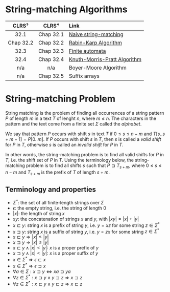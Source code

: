 # String-matching Algorithms

| **CLRS³** | **CLRS⁴** | **Link** |
|:---:|:---:|:---|
| 32.1 | Chap 32.1 | [Naive string-matching](https://github.com/pl3onasm/AADS/tree/main/algorithms/string-matching/naive-matching)
| Chap 32.2 | Chap 32.2 | [Rabin-Karp Algorithm](https://github.com/pl3onasm/AADS/tree/main/algorithms/string-matching/rabin-karp)
| 32.3 | Chap 32.3 | [Finite automata](https://github.com/pl3onasm/AADS/tree/main/algorithms/string-matching/finite-automata)
| 32.4 | Chap 32.4 | [Knuth-Morris-Pratt Algorithm](https://github.com/pl3onasm/AADS/tree/main/algorithms/string-matching/knuth-morris-pratt)
| n/a | n/a | Boyer-Moore Algorithm
| n/a | Chap 32.5 | Suffix arrays

# String-matching Problem

String matching is the problem of finding all occurrences of a string pattern $P$ of length $m$ in a text $T$ of lenght $n$, where $m \leq n$. The characters in the pattern and the text come from a finite set $\Sigma$ called the *alphabet*.

We say that pattern $P$ occurs with shift $s$ in text $T$ if $0 \leq s \leq n - m$ and $T[s..s + m -1] = P[0..m]$. If $P$ occurs with shift $s$ in $T$, then $s$ is called a *valid shift* for $P$ in $T$, otherwise $s$ is called an *invalid shift* for $P$ in $T$.

In other words, the string-matching problem is to find all valid shifts for $P$ in $T$, i.e. the shift set of $P$ in $T$. Using the terminology below, the string-matching problem is to find all shifts $s$ such that $P \sqsupset T_{s+m}$, where $0 \leq s \leq n - m$ and $T_{s + m}$ is the prefix of $T$ of length $s + m$.

## Terminology and properties

- $\Sigma^*$: the set of all finite-length strings over $\Sigma$
- $\epsilon$: the empty string, i.e. the string of length $0$
- $|x|$: the length of string $x$
- $xy$: the concatenation of strings $x$ and $y$, with $|xy| = |x| + |y|$
- $x \sqsubset y$: string $x$ is a prefix of string $y$, i.e. $y = xz$ for some string $z \in \Sigma^*$
- $x \sqsupset y$: string $x$ is a suffix of string $y$, i.e. $y = zx$ for some string $z \in \Sigma^*$
- $x \sqsubset y \Rightarrow |x| \leq |y|$
- $x \sqsupset y \Rightarrow |x| \leq |y|$
- $x \sqsubset y \land |x| < |y|$: $x$ is a proper prefix of $y$
- $x \sqsupset y \land |x| < |y|$: $x$ is a proper suffix of $y$
- $x \in \Sigma^* \Rightarrow \epsilon \sqsubset x$
- $x \in \Sigma^* \Rightarrow \epsilon \sqsupset x$
- $\forall a \in \Sigma: x \sqsupset y \Leftrightarrow xa \sqsupset ya$
- $\forall z \in \Sigma^*: x \sqsupset y \land y \sqsupset z \Rightarrow x \sqsupset z$
- $\forall z \in \Sigma^*: x \sqsubset y \land y \sqsubset z \Rightarrow x \sqsubset z$
